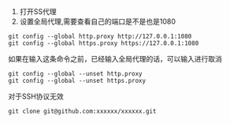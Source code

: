 1. 打开SS代理
2. 设置全局代理,需要查看自己的端口是不是也是1080


```shell
git config --global http.proxy http://127.0.0.1:1080
git config --global https.proxy https://127.0.0.1:1080
```

如果在输入这条命令之前，已经输入全局代理的话，可以输入进行取消

```shell
git config --global --unset http.proxy
git config --global --unset https.proxy
```

对于SSH协议无效

```shell
git clone git@github.com:xxxxxx/xxxxxx.git
```
